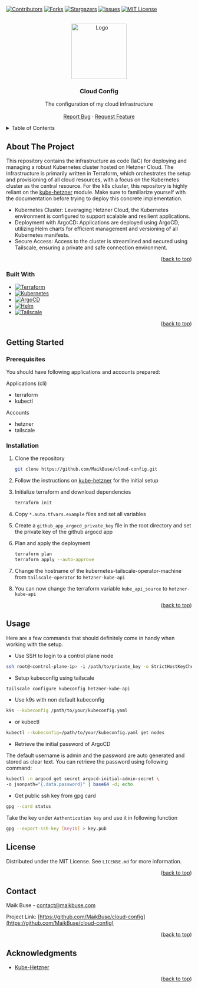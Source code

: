 <!-- Improved compatibility of back to top link: See: https://github.com/othneildrew/Best-README-Template/pull/73 -->
<a name="readme-top"></a>
<!--
*** Thanks for checking out the Best-README-Template. If you have a suggestion
*** that would make this better, please fork the repo and create a pull request
*** or simply open an issue with the tag "enhancement".
*** Don't forget to give the project a star!
*** Thanks again! Now go create something AMAZING! :D
-->

<!-- PROJECT SHIELDS -->
<!--
*** I'm using markdown "reference style" links for readability.
*** Reference links are enclosed in brackets [ ] instead of parentheses ( ).
*** See the bottom of this document for the declaration of the reference variables
*** for contributors-url, forks-url, etc. This is an optional, concise syntax you may use.
*** https://www.markdownguide.org/basic-syntax/#reference-style-links
-->
[![Contributors][contributors-shield]][contributors-url]
[![Forks][forks-shield]][forks-url]
[![Stargazers][stars-shield]][stars-url]
[![Issues][issues-shield]][issues-url]
[![MIT License][license-shield]][license-url]

<!-- PROJECT LOGO -->
<br />
<div align="center">
  <a href="https://github.com/MaikBuse/cloud-config">
    <img src="https://maikbuse.com/logo.svg" alt="Logo" width="150" height="150">
  </a>

<h3 align="center">Cloud Config</h3>

  <p align="center">
    The configuration of my cloud infrastructure
    <br />
    <br />
    <a href="https://github.com/MaikBuse/cloud-config/issues/new?labels=bug&template=bug-report---.md">Report Bug</a>
    ·
    <a href="https://github.com/MaikBuse/cloud-config/issues/new?labels=enhancement&template=feature-request---.md">Request Feature</a>
  </p>
</div>

<!-- TABLE OF CONTENTS -->
<details>
  <summary>Table of Contents</summary>
  <ol>
    <li>
      <a href="#about-the-project">About The Project</a>
      <ul>
        <li><a href="#built-with">Built With</a></li>
      </ul>
    </li>
    <li>
      <a href="#getting-started">Getting Started</a>
      <ul>
        <li><a href="#prerequisites">Prerequisites</a></li>
        <li><a href="#installation">Installation</a></li>
      </ul>
    </li>
    <li><a href="#usage">Usage</a></li>
    <li><a href="#license">License</a></li>
    <li><a href="#contact">Contact</a></li>
    <li><a href="#acknowledgments">Acknowledgments</a></li>
  </ol>
</details>

<!-- ABOUT THE PROJECT -->
## About The Project

This repository contains the infrastructure as code (IaC) for deploying and managing a robust Kubernetes cluster hosted on Hetzner Cloud. The infrastructure is primarily written in Terraform, which orchestrates the setup and provisioning of all cloud resources, with a focus on the Kubernetes cluster as the central resource. For the k8s cluster, this repository is highly reliant on the [kube-hetzner](https://github.com/kube-hetzner/terraform-hcloud-kube-hetzner) module. Make sure to familiarize yourself with the documentation before trying to deploy this concrete implementation.

- Kubernetes Cluster: Leveraging Hetzner Cloud, the Kubernetes environment is configured to support scalable and resilient applications.
- Deployment with ArgoCD: Applications are deployed using ArgoCD, utilizing Helm charts for efficient management and versioning of all Kubernetes manifests.
- Secure Access: Access to the cluster is streamlined and secured using Tailscale, ensuring a private and safe connection environment.

<p align="right">(<a href="#readme-top">back to top</a>)</p>

### Built With

* [![Terraform][Terraform]][Terraform-url]
* [![Kubernetes][Kubernetes]][Kubernetes-url]
* [![ArgoCD][ArgoCD]][Argo-url]
* [![Helm][Helm]][Helm-url]
* [![Tailscale][Tailscale]][Tailscale-url]

<p align="right">(<a href="#readme-top">back to top</a>)</p>

<!-- GETTING STARTED -->
## Getting Started

### Prerequisites

You should have following applications and accounts prepared:

Applications (cli)

- terraform
- kubectl

Accounts

- hetzner
- tailscale

### Installation

1. Clone the repository

   ```sh
   git clone https://github.com/MaikBuse/cloud-config.git
   ```

2. Follow the instructions on [kube-hetzner](https://github.com/kube-hetzner/terraform-hcloud-kube-hetzner) for the initial setup
3. Initialize terraform and download dependencies

   ```sh
   terraform init
   ```

4. Copy `*.auto.tfvars.example` files and set all variables
5. Create a `github_app_argocd_private_key` file in the root directory and set the private key of the github argocd app
6. Plan and apply the deployment

   ```sh
   terraform plan
   terraform apply --auto-approve
   ```

7. Change the hostname of the kubernetes-tailscale-operator-machine from `tailscale-operator` to `hetzner-kube-api`
8. You can now change the terraform variable `kube_api_source` to `hetzner-kube-api`

<p align="right">(<a href="#readme-top">back to top</a>)</p>

<!-- USAGE EXAMPLES -->
## Usage

Here are a few commands that should definitely come in handy when working with the setup.

- Use SSH to login to a control plane node

``` sh
ssh root@<control-plane-ip> -i /path/to/private_key -o StrictHostKeyChecking=no
```

- Setup kubeconfig using tailscale

``` sh
tailscale configure kubeconfig hetzner-kube-api
```

- Use k9s with non default kubeconfig

``` bash
k9s --kubeconfig /path/to/your/kubeconfig.yaml
```

- or kubectl

``` bash
kubectl --kubeconfig=/path/to/your/kubeconfig.yaml get nodes
```

- Retrieve the initial password of ArgoCD

The default username is admin and the password are auto generated and stored
as clear text. You can retrieve the password using following
command:

``` bash
kubectl -n argocd get secret argocd-initial-admin-secret \
-o jsonpath="{.data.password}" | base64 -d; echo
```

- Get public ssh key from gpg card

``` bash
gpg --card status
```

Take the key under `Authentication key` and use it in following function

``` bash
gpg --export-ssh-key [KeyID] > key.pub
```

<!-- LICENSE -->
## License

Distributed under the MIT License. See `LICENSE.md` for more information.

<p align="right">(<a href="#readme-top">back to top</a>)</p>

<!-- CONTACT -->
## Contact

Maik Buse - contact@maikbuse.com

Project Link: [https://github.com/MaikBuse/cloud-config](https://github.com/MaikBuse/cloud-config)

<p align="right">(<a href="#readme-top">back to top</a>)</p>

<!-- ACKNOWLEDGMENTS -->
## Acknowledgments

* [Kube-Hetzner](https://github.com/kube-hetzner/terraform-hcloud-kube-hetzner)

<p align="right">(<a href="#readme-top">back to top</a>)</p>

<!-- MARKDOWN LINKS & IMAGES -->
<!-- https://www.markdownguide.org/basic-syntax/#reference-style-links -->
[contributors-shield]: https://img.shields.io/github/contributors/MaikBuse/cloud-config.svg?style=for-the-badge
[contributors-url]: https://github.com/MaikBuse/cloud-config/graphs/contributors
[forks-shield]: https://img.shields.io/github/forks/MaikBuse/cloud-config.svg?style=for-the-badge
[forks-url]: https://github.com/MaikBuse/cloud-config/network/members
[stars-shield]: https://img.shields.io/github/stars/MaikBuse/cloud-config.svg?style=for-the-badge
[stars-url]: https://github.com/MaikBuse/cloud-config/stargazers
[issues-shield]: https://img.shields.io/github/issues/MaikBuse/cloud-config.svg?style=for-the-badge
[issues-url]: https://github.com/MaikBuse/cloud-config/issues
[license-shield]: https://img.shields.io/github/license/MaikBuse/cloud-config.svg?style=for-the-badge
[license-url]: https://github.com/MaikBuse/cloud-config/blob/main/LICENSE.md
[Terraform]: https://img.shields.io/badge/terraform-20232A?style=for-the-badge&logo=terraform
[Terraform-url]: https://terraform.io
[Kubernetes]: https://img.shields.io/badge/kubernetes-20232A?style=for-the-badge&logo=kubernetes
[Kubernetes-url]: https://kubernetes.io
[ArgoCD]: https://img.shields.io/badge/ArgoCD-20232A?style=for-the-badge&logo=argo
[Argo-url]: https://argo-cd.readthedocs.io/en/stable/
[Helm]: https://img.shields.io/badge/Helm-20232A?style=for-the-badge&logo=helm
[Helm-url]: https://helm.sh
[Tailscale]: https://img.shields.io/badge/Tailscale-20232A?style=for-the-badge
[Tailscale-url]: https://tailscale.sh
